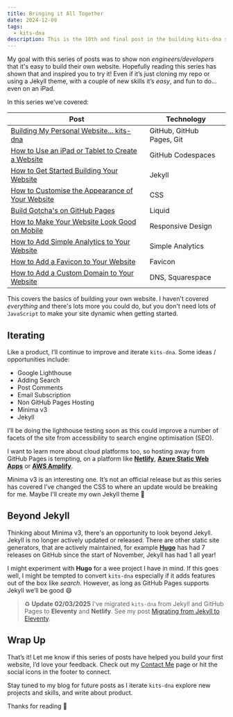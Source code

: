 ```yaml
---
title: Bringing it All Together
date: 2024-12-09
tags:
  - kits-dna
description: This is the 10th and final post in the building kits-dna series. This post wraps up series, summarising what we've learnt and what's next.
---
```

My goal with this series of posts was to show non *engineers/developers* that it's easy to build their own website. Hopefully reading this series has shown that and inspired you to try it! Even if it’s just cloning my repo or using a Jekyll theme, with a couple of new skills it’s *easy*, and fun to do… even on an iPad.

In this series we’ve covered:

| Post | Technology |
| --- | --- |
| [Building My Personal Website... kits-dna](/building-kits-dna) | GitHub, GitHub Pages, Git |
| [How to Use an iPad or Tablet to Create a Website](/how-to-use-an-iPad-or-tablet-to-create-a-website) | GitHub Codespaces |
| [How to Get Started Building Your Website](/how-to-get-started-building-your-website) | Jekyll |
| [How to Customise the Appearance of Your Website](/how-to-customise-the-appearance-of-your-website) | CSS |
| [Build Gotcha's on GitHub Pages](/build-gotchas-on-github-pages) | Liquid |
| [How to Make Your Website Look Good on Mobile](/how-to-make-your-website-look-good-on-mobile) | Responsive Design |
| [How to Add Simple Analytics to Your Website](/how-to-add-simple-analytics-to-your-website) | Simple Analytics |
| [How to Add a Favicon to Your Website](/how-to-add-a-favicon-to-your-website) | Favicon |
| [How to Add a Custom Domain to Your Website](/how-to-add-a-custom-domain-to-your-website) | DNS, Squarespace |

This covers the basics of building your own website. I haven't covered *everything* and there's lots more you could do, but you don't need lots of `JavaScript` to make your site dynamic when getting started.

## Iterating

Like a product, I’ll continue to improve and iterate `kits-dna`. Some ideas / opportunities include:

- Google Lighthouse
- Adding Search
- Post Comments
- Email Subscription
- Non GitHub Pages Hosting
- Minima v3
- Jekyll

I’ll be doing the lighthouse testing soon as this could improve a number of facets of the site from accessibility to search engine optimisation (SEO).

I want to learn more about cloud platforms too, so hosting away from GitHub Pages is tempting, on a platform like [**Netlify**](https://www.netlify.com/), [**Azure Static Web Apps**](https://azure.microsoft.com/en-gb/products/app-service/static/#product-overviews) or [**AWS Amplify**](https://aws.amazon.com/amplify/?nc=sn&loc=0).

Minima v3 is an interesting one. It’s not an official release but as this series has covered I’ve changed the CSS to where an update would be breaking for me. Maybe I'll create my own Jekyll theme :test_tube:

## Beyond Jekyll

Thinking about Minima v3, there's an opportunity to look beyond Jekyll. Jekyll is no longer actively updated or released. There are other static site generators, that are actively maintained, for example [**Hugo**](https://gohugo.io/) has had 7 releases on GitHub since the start of November, Jekyll has had 1 all year!

I might experiment with **Hugo** for a wee project I have in mind. If this goes well, I might be tempted to convert `kits-dna` especially if it adds features out of the box like *search*. However, as long as GitHub Pages supports Jekyll we’ll be good :smile:

> :recycle: **Update 02/03/2025**
> I've migrated `kits-dna` from Jekyll and GitHub Pages to **Eleventy** and **Netlify**. See my post [Migrating from Jekyll to Eleventy](/migrating-from-jekyll-to-eleventy).

## Wrap Up

That’s it! Let me know if this series of posts have helped you build your first website, I’d love your feedback. Check out my [Contact Me](/contact) page or hit the social icons in the footer to connect.

Stay tuned to my blog for future posts as I iterate `kits-dna` explore new projects and skills, and write about product.

Thanks for reading :call_me_hand:
